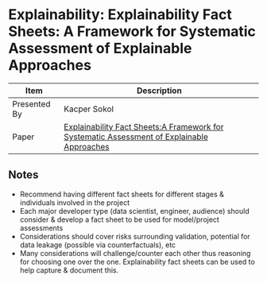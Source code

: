 # Explainability: Explainability Fact Sheets: A Framework for Systematic Assessment of Explainable Approaches

| Item | Description |
| --- | --- | 
| Presented By | Kacper Sokol |
| Paper | [Explainability Fact Sheets:A Framework for Systematic Assessment of Explainable Approaches](https://dl.acm.org/doi/pdf/10.1145/3351095.3372870?download=true) |



## Notes

- Recommend having different fact sheets for different stages & individuals involved in the project
- Each major developer type (data scientist, engineer, audience) should consider & develop a fact sheet to be used for model/project assessments
- Considerations should cover risks surrounding validation, potential for data leakage (possible via counterfactuals), etc
- Many considerations will challenge/counter each other thus reasoning for choosing one over the one. Explainability fact sheets can be used to help capture & document this.
